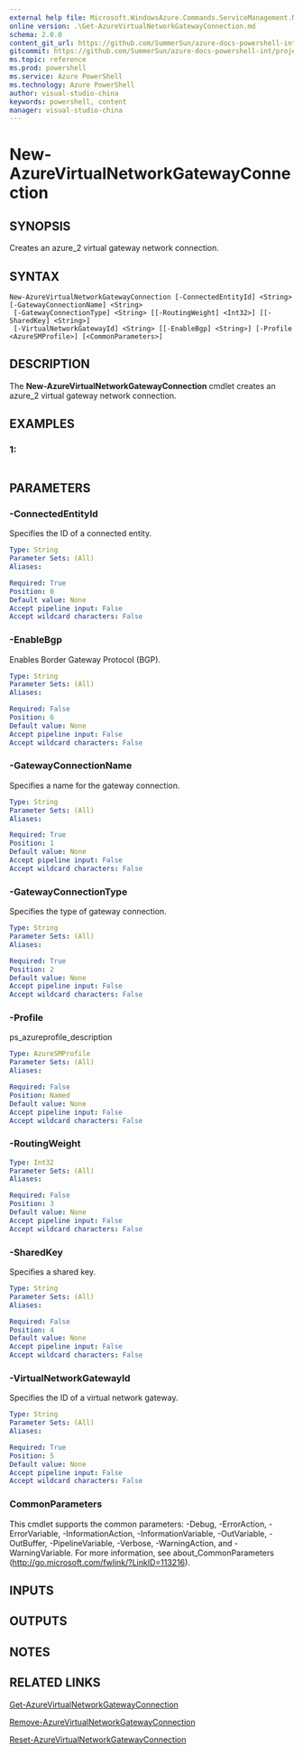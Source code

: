 ```yaml
---
external help file: Microsoft.WindowsAzure.Commands.ServiceManagement.Network.dll-Help.xml
online version: .\Get-AzureVirtualNetworkGatewayConnection.md
schema: 2.0.0
content_git_url: https://github.com/SummerSun/azure-docs-powershell-int/projects/azure-docs-powershell-int/azureps-cmdlets-docs/ServiceManagement/Azure.Networking/v1.0/CmdletMDs/New-AzureVirtualNetworkGatewayConnection.md
gitcommit: https://github.com/SummerSun/azure-docs-powershell-int/projects/azure-docs-powershell-int/azureps-cmdlets-docs/ServiceManagement/Azure.Networking/v1.0/CmdletMDs/New-AzureVirtualNetworkGatewayConnection.md
ms.topic: reference
ms.prod: powershell
ms.service: Azure PowerShell
ms.technology: Azure PowerShell
author: visual-studio-china
keywords: powershell, content
manager: visual-studio-china
---
```


# New-AzureVirtualNetworkGatewayConnection

## SYNOPSIS
Creates an azure_2 virtual gateway network connection.

## SYNTAX

```
New-AzureVirtualNetworkGatewayConnection [-ConnectedEntityId] <String> [-GatewayConnectionName] <String>
 [-GatewayConnectionType] <String> [[-RoutingWeight] <Int32>] [[-SharedKey] <String>]
 [-VirtualNetworkGatewayId] <String> [[-EnableBgp] <String>] [-Profile <AzureSMProfile>] [<CommonParameters>]
```

## DESCRIPTION
The **New-AzureVirtualNetworkGatewayConnection** cmdlet creates an azure_2 virtual gateway network connection.

## EXAMPLES

### 1:
```

```

## PARAMETERS

### -ConnectedEntityId
Specifies the ID of a connected entity.

```yaml
Type: String
Parameter Sets: (All)
Aliases: 

Required: True
Position: 0
Default value: None
Accept pipeline input: False
Accept wildcard characters: False
```

### -EnableBgp
Enables Border Gateway Protocol (BGP).

```yaml
Type: String
Parameter Sets: (All)
Aliases: 

Required: False
Position: 6
Default value: None
Accept pipeline input: False
Accept wildcard characters: False
```

### -GatewayConnectionName
Specifies a name for the gateway connection.

```yaml
Type: String
Parameter Sets: (All)
Aliases: 

Required: True
Position: 1
Default value: None
Accept pipeline input: False
Accept wildcard characters: False
```

### -GatewayConnectionType
Specifies the type of gateway connection.

```yaml
Type: String
Parameter Sets: (All)
Aliases: 

Required: True
Position: 2
Default value: None
Accept pipeline input: False
Accept wildcard characters: False
```

### -Profile
ps_azureprofile_description

```yaml
Type: AzureSMProfile
Parameter Sets: (All)
Aliases: 

Required: False
Position: Named
Default value: None
Accept pipeline input: False
Accept wildcard characters: False
```

### -RoutingWeight
```yaml
Type: Int32
Parameter Sets: (All)
Aliases: 

Required: False
Position: 3
Default value: None
Accept pipeline input: False
Accept wildcard characters: False
```

### -SharedKey
Specifies a shared key.

```yaml
Type: String
Parameter Sets: (All)
Aliases: 

Required: False
Position: 4
Default value: None
Accept pipeline input: False
Accept wildcard characters: False
```

### -VirtualNetworkGatewayId
Specifies the ID of a virtual network gateway.

```yaml
Type: String
Parameter Sets: (All)
Aliases: 

Required: True
Position: 5
Default value: None
Accept pipeline input: False
Accept wildcard characters: False
```

### CommonParameters
This cmdlet supports the common parameters: -Debug, -ErrorAction, -ErrorVariable, -InformationAction, -InformationVariable, -OutVariable, -OutBuffer, -PipelineVariable, -Verbose, -WarningAction, and -WarningVariable. For more information, see about_CommonParameters (http://go.microsoft.com/fwlink/?LinkID=113216).

## INPUTS

## OUTPUTS

## NOTES

## RELATED LINKS

[Get-AzureVirtualNetworkGatewayConnection](.\Get-AzureVirtualNetworkGatewayConnection.md)

[Remove-AzureVirtualNetworkGatewayConnection](.\Remove-AzureVirtualNetworkGatewayConnection.md)

[Reset-AzureVirtualNetworkGatewayConnection](.\Reset-AzureVirtualNetworkGatewayConnection.md)


